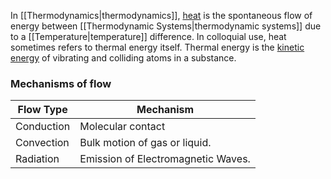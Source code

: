In [[Thermodynamics\|thermodynamics]], [heat](https://en.wikipedia.org/wiki/Heat) is the spontaneous flow of energy between [[Thermodynamic Systems\|thermodynamic systems]] due to a [[Temperature\|temperature]] difference. In colloquial use, heat sometimes refers to thermal energy itself. Thermal energy is the [kinetic energy](https://en.wikipedia.org/wiki/Kinetic_energy "Kinetic energy") of vibrating and colliding atoms in a substance.
### Mechanisms of flow
Flow Type | Mechanism
----- | -----
Conduction | Molecular contact
Convection | Bulk motion of gas or liquid.
Radiation | Emission of Electromagnetic Waves.
